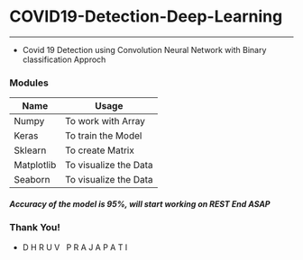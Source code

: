 # COVID19-Detection-Deep-Learning
----
- Covid 19 Detection using Convolution Neural Network with Binary classification Approch

### Modules

|Name|Usage|
|-|-|
|Numpy|To work with Array|
|Keras|To train the Model|
|Sklearn|To create Matrix|
|Matplotlib|To visualize the Data|
|Seaborn|To visualize the Data|

##### Accuracy of the model is 95%, will start working on REST End ASAP

### Thank You!
- D H R U V &nbsp; P R A J A P A T I